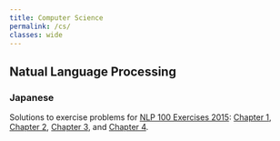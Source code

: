 ```yaml
---
title: Computer Science
permalink: /cs/
classes: wide
---
```


## Natual Language Processing

### Japanese

Solutions to exercise problems for [NLP 100 Exercises 2015](http://www.cl.ecei.tohoku.ac.jp/nlp100/): [Chapter 1](https://stmsy.github.io/nlp-100-exercises-chapter-01/), [Chapter 2](https://stmsy.github.io/nlp-100-exercises-chapter-02/), [Chapter 3](https://stmsy.github.io/nlp-100-exercises-chapter-03/), and [Chapter 4](https://stmsy.github.io/nlp-100-exercises-chatper-04/).